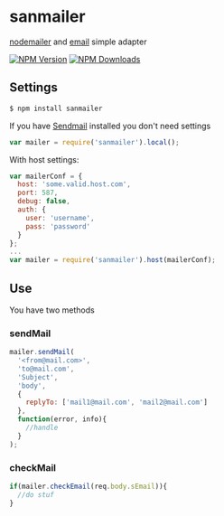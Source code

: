 # sanmailer
[nodemailer](https://www.npmjs.com/package/nodemailer) and [email](https://www.npmjs.com/package/email) simple adapter

  [![NPM Version][npm-image]][npm-url]
  [![NPM Downloads][downloads-image]][downloads-url]

## Settings
~~~bash
$ npm install sanmailer 
~~~
If you have [Sendmail](http://www.sendmail.com/sm/open_source/) installed you don't need settings
~~~js
var mailer = require('sanmailer').local();
~~~

With host settings:
~~~js
var mailerConf = {
  host: 'some.valid.host.com',
  port: 587,
  debug: false,
  auth: {
    user: 'username',
    pass: 'password'
  }  
};
...
var mailer = require('sanmailer').host(mailerConf);
~~~

## Use
You have two methods

### sendMail
~~~js
mailer.sendMail(
  '<from@mail.com>',
  'to@mail.com',
  'Subject',
  'body',
  {
    replyTo: ['mail1@mail.com', 'mail2@mail.com']
  },
  function(error, info){
    //handle
  }
);
~~~

### checkMail
~~~js
if(mailer.checkEmail(req.body.sEmail)){
  //do stuf  
}
~~~

[npm-image]: https://img.shields.io/npm/v/sanmailer.svg
[npm-url]: https://npmjs.org/package/sanmailer
[downloads-image]: https://img.shields.io/npm/dm/sanmailer.svg
[downloads-url]: https://npmjs.org/package/sanmailer
